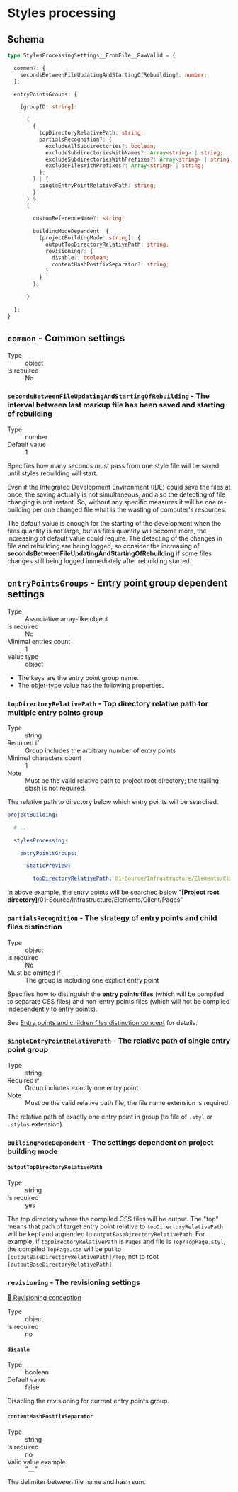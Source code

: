 # Styles processing

## Schema

```typescript
type StylesProcessingSettings__FromFile__RawValid = {

  common?: {
    secondsBetweenFileUpdatingAndStartingOfRebuilding?: number;
  };

  entryPointsGroups: {

    [groupID: string]:

      (
        {
          topDirectoryRelativePath: string;
          partialsRecognition?: {
            excludeAllSubdirectories?: boolean;
            excludeSubdirectoriesWithNames?: Array<string> | string;
            excludeSubdirectoriesWithPrefixes?: Array<string> | string;
            excludeFilesWithPrefixes?: Array<string> | string;
          };
        } | {
          singleEntryPointRelativePath: string;
        }
      ) & 
      {

        customReferenceName?: string;
  
        buildingModeDependent: {
          [projectBuildingMode: string]: {
            outputTopDirectoryRelativePath: string;
            revisioning?: {
              disable?: boolean;
              contentHashPostfixSeparator?: string;
            }
          }
        };

      }

  };
}
```

## `common` - Common settings

<dl>
  <dt>Type</dt>
  <dd>object</dd>
  <dt>Is required</dt>
  <dd>No</dd>
</dl>


### `secondsBetweenFileUpdatingAndStartingOfRebuilding` - The interval between last markup file has been saved and starting of rebuilding

<dl>
  <dt>Type</dt>
  <dd>number</dd>
  <dt>Default value</dt>
  <dd>1</dd>
</dl>

Specifies how many seconds must pass from one style file will be saved until styles rebuilding will start.

Even if the Integrated Development Environment (IDE) could save the files at once, the saving actually is not simultaneous,
  and also the detecting of file changing is not instant.
So, without any specific measures it will be one re-building per one changed file what is the wasting of computer's resources.

The default value is enough for the starting of the development when the files quantity is not large, but as files
  quantity will become more, the increasing of default value could require.
The detecting of the changes in file and rebuilding are being logged, so consider the increasing of
  **secondsBetweenFileUpdatingAndStartingOfRebuilding** if some files changes still being logged immediately after
  rebuilding started.


## `entryPointsGroups` - Entry point group dependent settings

<dl>
  <dt>Type</dt>
  <dd>Associative array-like object</dd>
  <dt>Is required</dt>
  <dd>No</dd>
  <dt>Minimal entries count</dt>
  <dd>1</dd>
  <dt>Value type</dt>
  <dd>object</dd>
</dl>

* The keys are the entry point group name.
* The objet-type value has the following properties.


### `topDirectoryRelativePath` - Top directory relative path for multiple entry points group

<dl>
  <dt>Type</dt>
  <dd>string</dd>
  <dt>Required if</dt>
  <dd>Group includes the arbitrary number of entry points</dd>
  <dt>Minimal characters count</dt>
  <dd>1</dd>
  <dt>Note</dt>
  <dd>Must be the valid relative path to project root directory; the trailing slash is not required.</dd>
</dl>

The relative path to directory below which entry points will be searched.

```yaml
projectBuilding:

  # ...

  stylesProcessing:

    entryPointsGroups:

      StaticPreview:

        topDirectoryRelativePath: 01-Source/Infrastructure/Elements/Client/Pages
```

In above example, the entry points will be searched below "**[Project root directory]**/01-Source/Infrastructure/Elements/Client/Pages"


### `partialsRecognition` - The strategy of entry points and child files distinction

<dl>
  <dt>Type</dt>
  <dd>object</dd>
  <dt>Is required</dt>
  <dd>No</dd>
  <dt>Must be omitted if</dt>
  <dd>The group is including one explicit entry point</dd>
</dl>

Specifies how to distinguish the **entry points files** (which will be compiled to separate CSS files) and
  non-entry points files (which will not be compiled independently to entry points).

See [Entry points and children files distinction concept](../Shared/EntryPointsAndChildrenFilesDistinction.md)
  for details.


### `singleEntryPointRelativePath` - The relative path of single entry point group

<dl>
  <dt>Type</dt>
  <dd>string</dd>
  <dt>Required if</dt>
  <dd>Group includes exactly one entry point</dd>
  <dt>Note</dt>
  <dd>Must be the valid relative path file; the file name extension is required.</dd>
</dl>

The relative path of exactly one entry point in group (to file of `.styl` or `.stylus` extension).


### `buildingModeDependent` - The settings dependent on project building mode
#### `outputTopDirectoryRelativePath`

<dl>
  <dt>Type</dt>
  <dd>string</dd>
  <dt>Is required</dt>
  <dd>yes</dd>
</dl>

The top directory where the compiled CSS files will be output.
The "top" means that path of target entry point relative to `topDirectoryRelativePath` will be kept and appended to
  `outputBaseDirectoryRelativePath`.
For example, if `topDirectoryRelativePath` is `Pages` and file is `Top/TopPage.styl`,
  the compiled `TopPage.css` will be put to `[outputBaseDirectoryRelativePath]/Top`,
  not to root `[outputBaseDirectoryRelativePath]`.


### `revisioning` - The revisioning settings

[📖 Revisioning conception](../../../Functionality/Shared/Revisioning/Revisioning-English.md)

<dl>
  <dt>Type</dt>
  <dd>object</dd>
  <dt>Is required</dt>
  <dd>no</dd>
</dl>

#### `disable`

<dl>
  <dt>Type</dt>
  <dd>boolean</dd>
  <dt>Default value</dt>
  <dd>false</dd>
</dl>

Disabling the revisioning for current entry points group.


#### `contentHashPostfixSeparator`

<dl>
  <dt>Type</dt>
  <dd>string</dd>
  <dt>Is required</dt>
  <dd>no</dd>
  <dt>Valid value example</dt>
  <dd><code>"__"</code></dd>
</dl>

The delimiter between file name and hash sum. 
